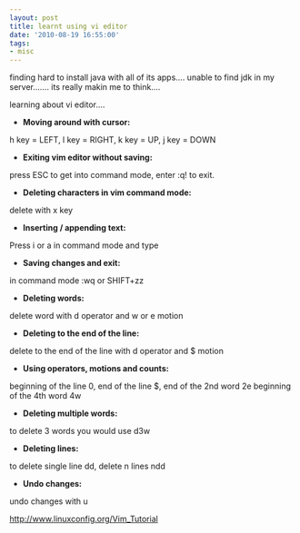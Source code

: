 ```yaml
---
layout: post
title: learnt using vi editor
date: '2010-08-19 16:55:00'
tags:
- misc
---
```


finding hard to install java with all of its apps.... 
unable to find jdk in my server....... its really makin me to think.... 

learning about vi editor.... 

* **Moving around with cursor:** 

h key = LEFT, l key = RIGHT, k key = UP, j key = DOWN
* **Exiting vim editor without saving:** 

press ESC to get into command mode, enter :q! to exit.
* **Deleting characters in vim command mode:** 

delete with x key

* **Inserting / appending text:** 

Press i or a in command mode and type
* **Saving changes and exit:** 

in command mode :wq or SHIFT+zz 

* **Deleting words:** 

delete word with d operator and w or e motion
* **Deleting to the end of the line:** 

delete to the end of the line with d operator and $ motion
* **Using operators, motions and counts:** 

beginning of the line 0, end of the line $, end of the 2nd word 2e beginning of the 4th word 4w

* **Deleting multiple words:** 

to delete 3 words you would use d3w
* **Deleting lines:** 

to delete single line dd, delete n lines ndd
* **Undo changes:** 

undo changes with u

http://www.linuxconfig.org/Vim_Tutorial